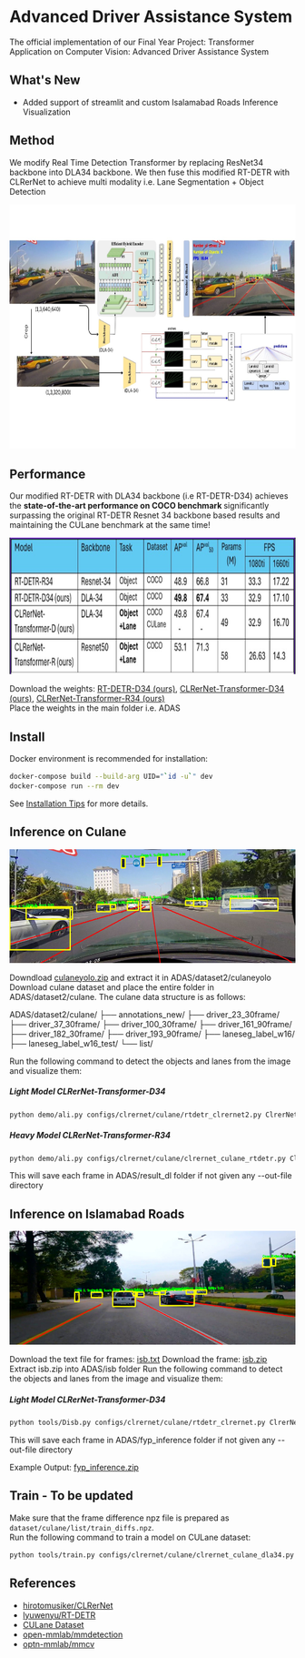 # Advanced Driver Assistance System

The official implementation of our Final Year Project: Transformer Application on Computer Vision: Advanced Driver Assistance System

## What's New


- Added support of streamlit and custom Isalamabad Roads Inference Visualization


## Method

We modify Real Time Detection Transformer by replacing ResNet34 backbone into DLA34 backbone.
We then fuse this modified RT-DETR with CLRerNet to achieve multi modality i.e. Lane Segmentation + Object Detection

<p align="center"> <img src="docs/figures/clrernet_transformer_arch.jpg" height="430"\></p>


## Performance

Our modified RT-DETR with DLA34 backbone (i.e RT-DETR-D34) achieves the <b>state-of-the-art performance on COCO benchmark </b> significantly surpassing the original RT-DETR Resnet 34 backbone based results and maintaining the CULane benchmark at the same time!

<p align="center"> <img src="docs/figures/quant.png" height="240"\></p>

Download the weights: [RT-DETR-D34 (ours)](https://drive.google.com/file/d/1zlp5hFnF8Jfx4aaX1zILa6fB0CA6ONV6/view?usp=sharing), [CLRerNet-Transformer-D34 (ours)](https://drive.google.com/file/d/1mmWenvdfSZ6I4HxXiBLRs6H_4T4U-VxN/view?usp=sharing), [CLRerNet-Transformer-R34 (ours)](https://drive.google.com/file/d/18gaNk7F1wyA16yMpk8WOjRse-GzC-WX7/view?usp=sharing)    
Place the weights in the main folder i.e. ADAS



## Install

Docker environment is recommended for installation:
```bash
docker-compose build --build-arg UID="`id -u`" dev
docker-compose run --rm dev
```


See [Installation Tips](docs/INSTALL.md) for more details.



## Inference on Culane
<p align="center"> <img src="docs/figures/35.jpg" height="200"\></p>

Downdload [culaneyolo.zip](https://drive.google.com/file/d/15zoKQwY6jszATq_7td1OfOUG3Qpy-wR-/view?usp=sharing) and extract it in ADAS/dataset2/culaneyolo
Download culane dataset and place the entire folder in ADAS/dataset2/culane. 
The culane data structure is as follows: 



ADAS/dataset2/culane/
├── annotations_new/
├── driver_23_30frame/
├── driver_37_30frame/
├── driver_100_30frame/
├── driver_161_90frame/
├── driver_182_30frame/
├── driver_193_90frame/
├── laneseg_label_w16/
├── laneseg_label_w16_test/
└── list/

Run the following command to detect the objects and lanes from the image and visualize them:
##### Light Model CLRerNet-Transformer-D34
```bash
python demo/ali.py configs/clrernet/culane/rtdetr_clrernet2.py ClrerNet_Transformer_D14.pth
```
##### Heavy Model CLRerNet-Transformer-R34
```bash
python demo/ali.py configs/clrernet/culane/clrernet_culane_rtdetr.py ClrerNet_Transformer_R14.pth 
```
This will save each frame in ADAS/result_dl folder if not given any --out-file directory

## Inference on Islamabad Roads
<p align="center"> <img src="docs/figures/fyp670.png" height="200"\></p>

Download the text file for frames: [isb.txt](https://drive.google.com/file/d/1PHjSLfhfZelG6l8YIfHpvRwOeEQ_Zd8q/view?usp=sharing)
Download the frame: [isb.zip](https://drive.google.com/file/d/1MuFyD5I1Nw6MHURHKsTBcLhPMYd8yrVN/view?usp=sharing)
Extract isb.zip into ADAS/isb folder
Run the following command to detect the objects and lanes from the image and visualize them:

##### Light Model CLRerNet-Transformer-D34
```bash
python tools/Disb.py configs/clrernet/culane/rtdetr_clrernet.py ClrerNet_Transformer_D14.pth isb.txt --out-file=fyp_inference
```

This will save each frame in ADAS/fyp_inference folder if not given any --out-file directory

Example Output: [fyp_inference.zip](https://drive.google.com/file/d/1Q6ZNDAZrpk0pbHWM0lirgIAnUesy353C/view?usp=sharing)

## Train - To be updated

Make sure that the frame difference npz file is prepared as `dataset/culane/list/train_diffs.npz`.<br>
Run the following command to train a model on CULane dataset:

```bash
python tools/train.py configs/clrernet/culane/clrernet_culane_dla34.py
```


## References

* [hirotomusiker/CLRerNet](https://github.com/hirotomusiker/CLRerNet)
* [lyuwenyu/RT-DETR](https://github.com/lyuwenyu/RT-DETR)
* [CULane Dataset](https://xingangpan.github.io/projects/CULane.html)
* [open-mmlab/mmdetection](https://github.com/open-mmlab/mmdetection)
* [optn-mmlab/mmcv](https://github.com/open-mmlab/mmcv)
